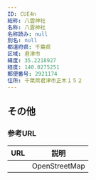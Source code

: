 ```yaml
---
ID: CUE4n
総称: 八雲神社
名称: 八雲神社
名称読み: null
別名: null
都道府県: 千葉県
区域: 君津市
緯度: 35.2218927
経度: 140.0275251
郵便番号: 2921174
住所: 千葉県君津市正木１５２
---
```


## その他

### 参考URL

| URL | 説明          |
| --- | ------------- |
|     | OpenStreetMap |
